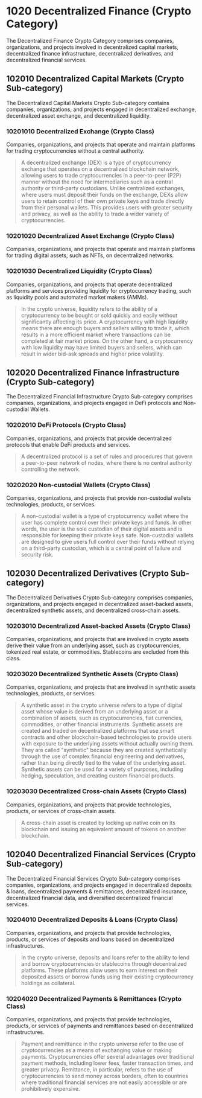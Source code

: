# 1020 Decentralized Finance (Crypto Category)

The Decentralized Finance Crypto Category comprises companies, organizations, and projects involved in decentralized capital markets, decentralized finance infrastructure, decentralized derivatives, and decentralized financial services.



## 102010 Decentralized Capital Markets (Crypto Sub-category)

The Decentralized Capital Markets Crypto Sub-category contains companies, organizations, and projects engaged in decentralized exchange, decentralized asset exchange, and decentralized liquidity.

### 10201010 Decentralized Exchange (Crypto Class)

Companies, organizations, and projects that operate and maintain platforms for trading cryptocurrencies without a central authority.

> A decentralized exchange (DEX) is a type of cryptocurrency exchange that operates on a decentralized blockchain network, allowing users to trade cryptocurrencies in a peer-to-peer (P2P) manner without the need for intermediaries such as a central authority or third-party custodians. Unlike centralized exchanges, where users must deposit their funds on the exchange, DEXs allow users to retain control of their own private keys and trade directly from their personal wallets. This provides users with greater security and privacy, as well as the ability to trade a wider variety of cryptocurrencies.

### 10201020 Decentralized Asset Exchange (Crypto Class)

Companies, organizations, and projects that operate and maintain platforms for trading digital assets, such as NFTs, on decentralized networks.

### 10201030 Decentralized Liquidity (Crypto Class)

Companies, organizations, and projects that operate decentralized platforms and services providing liquidity for cryptocurrency trading, such as liquidity pools and automated market makers (AMMs).

> In the crypto universe, liquidity refers to the ability of a cryptocurrency to be bought or sold quickly and easily without significantly affecting its price. A cryptocurrency with high liquidity means there are enough buyers and sellers willing to trade it, which results in a more efficient market where transactions can be completed at fair market prices. On the other hand, a cryptocurrency with low liquidity may have limited buyers and sellers, which can result in wider bid-ask spreads and higher price volatility.





## 102020 Decentralized Finance Infrastructure (Crypto Sub-category)

The Decentralized Financial Infrastructure Crypto Sub-category comprises companies, organizations, and projects engaged in DeFi protocols and Non-custodial Wallets. &#x20;

### 10202010 DeFi Protocols (Crypto Class)

Companies, organizations, and projects that provide decentralized protocols that enable DeFi products and services.

> A decentralized protocol is a set of rules and procedures that govern a peer-to-peer network of nodes, where there is no central authority controlling the network.

### 10202020 Non-custodial Wallets (Crypto Class)

Companies, organizations, and projects that provide non-custodial wallets technologies, products, or services.&#x20;

> A non-custodial wallet is a type of cryptocurrency wallet where the user has complete control over their private keys and funds. In other words, the user is the sole custodian of their digital assets and is responsible for keeping their private keys safe. Non-custodial wallets are designed to give users full control over their funds without relying on a third-party custodian, which is a central point of failure and security risk.





## 102030 Decentralized Derivatives (Crypto Sub-category)

The Decentralized Derivatives Crypto Sub-category comprises companies, organizations, and projects engaged in decentralized asset-backed assets, decentralized synthetic assets, and decentralized cross-chain assets.

### 10203010 Decentralized Asset-backed Assets (Crypto Class)

Companies, organizations, and projects that are involved in crypto assets derive their value from an underlying asset, such as cryptocurrencies, tokenized real estate, or commodities. Stablecoins are excluded from this class.

### 10203020 Decentralized Synthetic Assets (Crypto Class)

Companies, organizations, and projects that are involved in synthetic assets technologies, products, or services.

> A synthetic asset in the crypto universe refers to a type of digital asset whose value is derived from an underlying asset or a combination of assets, such as cryptocurrencies, fiat currencies, commodities, or other financial instruments. Synthetic assets are created and traded on decentralized platforms that use smart contracts and other blockchain-based technologies to provide users with exposure to the underlying assets without actually owning them. They are called "synthetic" because they are created synthetically through the use of complex financial engineering and derivatives, rather than being directly tied to the value of the underlying asset. Synthetic assets can be used for a variety of purposes, including hedging, speculation, and creating custom financial products.

### 10203030 Decentralized Cross-chain Assets (Crypto Class)

Companies, organizations, and projects that provide technologies, products, or services of cross-chain assets.

> A  cross-chain asset is created by locking up native coin on its blockchain and issuing an equivalent amount of tokens on another blockchain.





## 102040 Decentralized Financial Services (Crypto Sub-category)

The Decentralized Financial Services Crypto Sub-category comprises companies, organizations, and projects engaged in decentralized deposits & loans, decentralized payments & remittances, decentralized insurance, decentralized financial data, and diversified decentralized financial services.

### 10204010 Decentralized Deposits & Loans (Crypto Class)

Companies, organizations, and projects that provide technologies, products, or services of deposits and loans based on decentralized infrastructures.

> In the crypto universe, deposits and loans refer to the ability to lend and borrow cryptocurrencies or stablecoins through decentralized platforms. These platforms allow users to earn interest on their deposited assets or borrow funds using their existing cryptocurrency holdings as collateral.

### 10204020 Decentralized Payments & Remittances (Crypto Class)

Companies, organizations, and projects that provide technologies, products, or services of payments and remittances based on decentralized infrastructures.

> Payment and remittance in the crypto universe refer to the use of cryptocurrencies as a means of exchanging value or making payments. Cryptocurrencies offer several advantages over traditional payment methods, including lower fees, faster transaction times, and greater privacy. Remittance, in particular, refers to the use of cryptocurrencies to send money across borders, often to countries where traditional financial services are not easily accessible or are prohibitively expensive.
